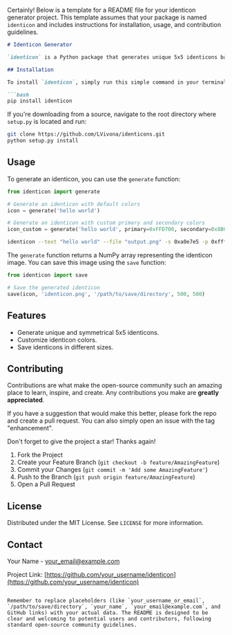 Certainly! Below is a template for a README file for your identicon generator project. This template assumes that your package is named `identicon` and includes instructions for installation, usage, and contribution guidelines.

```markdown
# Identicon Generator

`identicon` is a Python package that generates unique 5x5 identicons based on MD5 hashes of input strings. These identicons are symmetrical images commonly used for representing user avatars in applications.

## Installation

To install `identicon`, simply run this simple command in your terminal of choice:

```bash
pip install identicon
```

If you're downloading from a source, navigate to the root directory where `setup.py` is located and run:

```bash
git clone https://github.com/LVivona/identicons.git
python setup.py install
```

## Usage

To generate an identicon, you can use the `generate` function:

```python
from identicon import generate

# Generate an identicon with default colors
icon = generate('hello world')

# Generate an identicon with custom primary and secondary colors
icon_custom = generate('hello world', primary=0xFFD700, secondary=0x8B0000)
```

```bash
identicon --text "hello world" --file "output.png" -s 0xa0e7e5 -p 0xffffff
```

The `generate` function returns a NumPy array representing the identicon image. You can save this image using the `save` function:

```python
from identicon import save

# Save the generated identicon
save(icon, 'identicon.png', '/path/to/save/directory', 500, 500)
```

## Features

- Generate unique and symmetrical 5x5 identicons.
- Customize identicon colors.
- Save identicons in different sizes.

## Contributing

Contributions are what make the open-source community such an amazing place to learn, inspire, and create. Any contributions you make are **greatly appreciated**.

If you have a suggestion that would make this better, please fork the repo and create a pull request. You can also simply open an issue with the tag "enhancement".

Don't forget to give the project a star! Thanks again!

1. Fork the Project
2. Create your Feature Branch (`git checkout -b feature/AmazingFeature`)
3. Commit your Changes (`git commit -m 'Add some AmazingFeature'`)
4. Push to the Branch (`git push origin feature/AmazingFeature`)
5. Open a Pull Request

## License

Distributed under the MIT License. See `LICENSE` for more information.

## Contact

Your Name - [your_email@example.com](mailto:your_email@example.com)

Project Link: [https://github.com/your_username/identicon](https://github.com/your_username/identicon)

```

Remember to replace placeholders (like `your_username_or_email`, `/path/to/save/directory`, `your_name`, `your_email@example.com`, and GitHub links) with your actual data. The README is designed to be clear and welcoming to potential users and contributors, following standard open-source community guidelines.